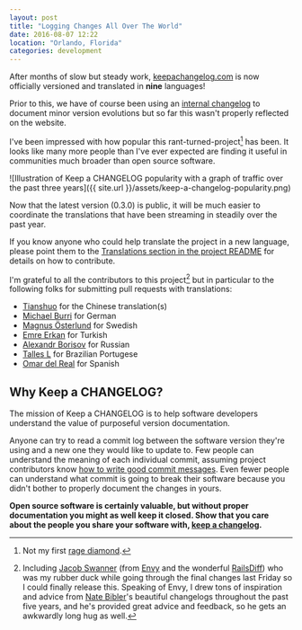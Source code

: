 ```yaml
---
layout: post
title: "Logging Changes All Over The World"
date: 2016-08-07 12:22
location: "Orlando, Florida"
categories: development
---
```


After months of slow but steady work, [keepachangelog.com][kac] is now officially
versioned and translated in **nine** languages!

Prior to this, we have of course been using an [internal changelog][cl] to
document minor version evolutions but so far this wasn't properly reflected on
the website.

I've been impressed with how popular this rant-turned-project[^1]
has been. It looks like many more people than I've ever expected are finding it
useful in communities much broader than open source software.

![Illustration of Keep a CHANGELOG popularity with a graph of traffic over the past three years]({{ site.url }}/assets/keep-a-changelog-popularity.png)

Now that the latest version (0.3.0) is public, it will be much easier to
coordinate the translations that have been streaming in steadily over the
past year.

If you know anyone who could help translate the project in a
new language, please point them to the [Translations section in the project
README][tr] for details on how to contribute.

I'm grateful to all the contributors to this project[^2] but in particular to
the following folks for submitting pull requests with translations:

- [Tianshuo][tianshuo] for the Chinese translation(s)
- [Michael Burri][mpbzh] for German
- [Magnus Österlund][magol] for Swedish
- [Emre Erkan][karalamalar] for Turkish
- [Alexandr Borisov][aishek] for Russian
- [Talles L][tallesl] for Brazilian Portugese
- [Omar del Real][ZeliosAriex] for Spanish

## Why Keep a CHANGELOG?

The mission of Keep a CHANGELOG is to help software developers understand the
value of purposeful version documentation.

Anyone can try to read a commit log between the software version they're using
and a new one they would like to update to. Few people can understand the meaning
of each individual commit, assuming project contributors know
[how to write good commit messages][committips]. Even fewer people can
understand what commit is going to break their software because you didn't
bother to properly document the changes in yours.

**Open source software is certainly valuable, but without proper documentation you
might as well keep it closed. Show that you care about the people you share
your software with, [keep a changelog][kac].**

[kac]: http://keepachangelog.com
[cl]: https://github.com/olivierlacan/keep-a-changelog/blob/c844dcacdcce8d026f0867b7782866d6d5b11492/CHANGELOG.md
[tr]: https://github.com/olivierlacan/keep-a-changelog#translations
[ossragediamond]: http://olivierlacan.com/posts/an-open-source-rage-diamond/
[rd]: http://railsdiff.org/
[tianshuo]: https://github.com/tianshuo
[mpbzh]: https://github.com/mpbzh
[magol]: https://github.com/magol
[karalamalar]: https://github.com/karalamalar
[aishek]: https://github.com/aishek
[tallesl]: https://github.com/tallesl
[ZeliosAriex]: https://github.com/ZeliosAriex
[envy]: http://madewithenvy.com/
[nate]: https://github.com/nbibler
[jacob]: https://github.com/jswanner
[committips]: https://robots.thoughtbot.com/5-useful-tips-for-a-better-commit-message

[^1]: Not my first [rage diamond][ossragediamond].
[^2]: Including [Jacob Swanner][jacob] (from [Envy][envy] and the wonderful [RailsDiff][rd]) who was my rubber duck while going through the final changes last Friday so I could finally release this. Speaking of Envy, I drew tons of inspiration and advice from [Nate Bibler][nate]'s beautiful changelogs throughout the past five years, and he's provided great advice and feedback, so he gets an awkwardly long hug as well.
